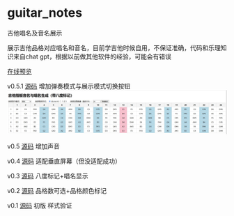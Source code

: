 # guitar_notes
吉他唱名及音名展示

展示吉他品格对应唱名和音名，目前学吉他时候自用，不保证准确，代码和乐理知识来自chat gpt，根据以前做其他软件的经验，可能会有错误

[在线预览](https://bili345679.github.io/guitar_notes/index.html)

v0.5.1
[源码](https://github.com/Bili345679/guitar_notes/blob/main/src/v0.5.1.html)
增加弹奏模式与展示模式切换按钮
![v0.5.1预览图](https://github.com/Bili345679/guitar_notes/blob/main/preview/guitar_notes_v_0.5.1.jpg)

v0.5
[源码](https://github.com/Bili345679/guitar_notes/blob/main/src/v0.5.html)
增加声音

v0.4
[源码](https://github.com/Bili345679/guitar_notes/blob/main/src/v0.4.html)
适配垂直屏幕（但没适配成功）

v0.3
[源码](https://github.com/Bili345679/guitar_notes/blob/main/src/v0.3.html)
八度标记+唱名显示

v0.2
[源码](https://github.com/Bili345679/guitar_notes/blob/main/src/v0.2.html)
品格数可选+品格颜色标记

v0.1
[源码](https://github.com/Bili345679/guitar_notes/blob/main/src/v0.1.html)
初版 样式验证